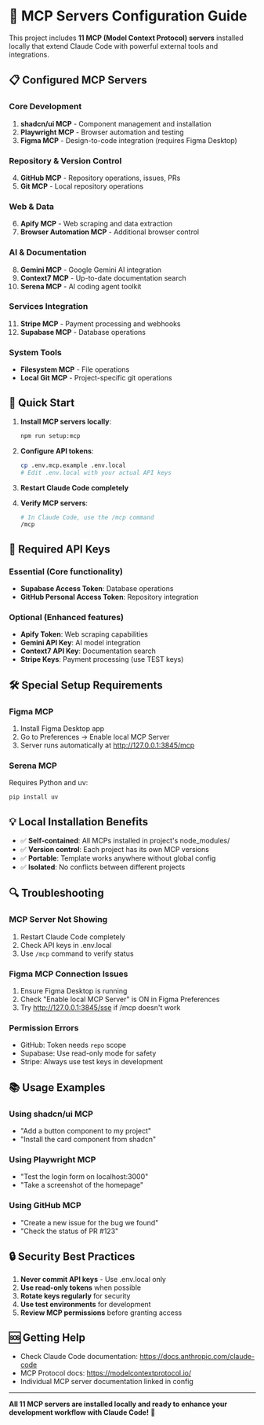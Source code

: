 # 🔌 MCP Servers Configuration Guide

This project includes **11 MCP (Model Context Protocol) servers** installed locally that extend Claude Code with powerful external tools and integrations.

## 📋 Configured MCP Servers

### Core Development
1. **shadcn/ui MCP** - Component management and installation
2. **Playwright MCP** - Browser automation and testing  
3. **Figma MCP** - Design-to-code integration (requires Figma Desktop)

### Repository & Version Control
4. **GitHub MCP** - Repository operations, issues, PRs
5. **Git MCP** - Local repository operations

### Web & Data
6. **Apify MCP** - Web scraping and data extraction
7. **Browser Automation MCP** - Additional browser control

### AI & Documentation  
8. **Gemini MCP** - Google Gemini AI integration
9. **Context7 MCP** - Up-to-date documentation search
10. **Serena MCP** - AI coding agent toolkit

### Services Integration
11. **Stripe MCP** - Payment processing and webhooks
12. **Supabase MCP** - Database operations

### System Tools
- **Filesystem MCP** - File operations
- **Local Git MCP** - Project-specific git operations

## 🚀 Quick Start

1. **Install MCP servers locally**:
   ```bash
   npm run setup:mcp
   ```

2. **Configure API tokens**:
   ```bash
   cp .env.mcp.example .env.local
   # Edit .env.local with your actual API keys
   ```

3. **Restart Claude Code completely**

4. **Verify MCP servers**:
   ```bash
   # In Claude Code, use the /mcp command
   /mcp
   ```

## 🔑 Required API Keys

### Essential (Core functionality)
- **Supabase Access Token**: Database operations
- **GitHub Personal Access Token**: Repository integration

### Optional (Enhanced features)  
- **Apify Token**: Web scraping capabilities
- **Gemini API Key**: AI model integration
- **Context7 API Key**: Documentation search
- **Stripe Keys**: Payment processing (use TEST keys)

## 🛠 Special Setup Requirements

### Figma MCP
1. Install Figma Desktop app
2. Go to Preferences → Enable local MCP Server
3. Server runs automatically at http://127.0.0.1:3845/mcp

### Serena MCP  
Requires Python and uv:
```bash
pip install uv
```

## 💡 Local Installation Benefits

- ✅ **Self-contained**: All MCPs installed in project's node_modules/
- ✅ **Version control**: Each project has its own MCP versions
- ✅ **Portable**: Template works anywhere without global config
- ✅ **Isolated**: No conflicts between different projects

## 🔍 Troubleshooting

### MCP Server Not Showing
1. Restart Claude Code completely
2. Check API keys in .env.local
3. Use `/mcp` command to verify status

### Figma MCP Connection Issues
1. Ensure Figma Desktop is running
2. Check "Enable local MCP Server" is ON in Figma Preferences  
3. Try http://127.0.0.1:3845/sse if /mcp doesn't work

### Permission Errors
- GitHub: Token needs `repo` scope
- Supabase: Use read-only mode for safety
- Stripe: Always use test keys in development

## 📚 Usage Examples

### Using shadcn/ui MCP
- "Add a button component to my project"
- "Install the card component from shadcn"

### Using Playwright MCP
- "Test the login form on localhost:3000"
- "Take a screenshot of the homepage"

### Using GitHub MCP
- "Create a new issue for the bug we found"
- "Check the status of PR #123"

## 🔒 Security Best Practices

1. **Never commit API keys** - Use .env.local only
2. **Use read-only tokens** when possible
3. **Rotate keys regularly** for security  
4. **Use test environments** for development
5. **Review MCP permissions** before granting access

## 🆘 Getting Help

- Check Claude Code documentation: https://docs.anthropic.com/claude-code
- MCP Protocol docs: https://modelcontextprotocol.io/
- Individual MCP server documentation linked in config

---

**All 11 MCP servers are installed locally and ready to enhance your development workflow with Claude Code!** 🚀